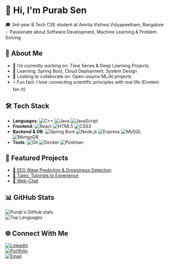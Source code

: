 # 👋 Hi, I'm Purab Sen  
🎓 3rd-year B.Tech CSE student at Amrita Vishwa Vidyapeetham, Bangalore  
💡 Passionate about Software Development, Machine Learning & Problem Solving
## 🚀 About Me
- 🔭 I’m currently working on: Time Series & Deep Learning Projects  
- 🌱 Learning: Spring Boot, Cloud Deployment, System Design  
- 👯 Looking to collaborate on: Open-source ML/AI projects  
- ⚡ Fun fact: I love connecting scientific principles with real life (Einstein fan 🤓)


## 🛠️ Tech Stack
- **Languages**: ![C++](https://img.shields.io/badge/C++-00599C?logo=c%2b%2b&logoColor=white) ![Java](https://img.shields.io/badge/Java-ED8B00?logo=java&logoColor=white) ![JavaScript](https://img.shields.io/badge/JavaScript-F7DF1E?logo=javascript&logoColor=black)  
- **Frontend**: ![React](https://img.shields.io/badge/React-20232A?logo=react&logoColor=61DAFB) ![HTML5](https://img.shields.io/badge/HTML5-E34F26?logo=html5&logoColor=white) ![CSS3](https://img.shields.io/badge/CSS3-1572B6?logo=css3&logoColor=white)  
- **Backend & DB**: ![Spring Boot](https://img.shields.io/badge/Spring%20Boot-6DB33F?logo=springboot&logoColor=white) ![Node.js](https://img.shields.io/badge/Node.js-339933?logo=node.js&logoColor=white) ![Express](https://img.shields.io/badge/Express-000000?logo=express&logoColor=white) ![MySQL](https://img.shields.io/badge/MySQL-005C84?logo=mysql&logoColor=white) ![MongoDB](https://img.shields.io/badge/MongoDB-4EA94B?logo=mongodb&logoColor=white)  
- **Tools**: ![Git](https://img.shields.io/badge/Git-F05032?logo=git&logoColor=white) ![Docker](https://img.shields.io/badge/Docker-2496ED?logo=docker&logoColor=white) ![Postman](https://img.shields.io/badge/Postman-FF6C37?logo=postman&logoColor=white)



## 📂 Featured Projects
- [🌊 EEG Wave Prediction & Drowsiness Detection](https://github.com/Purab-Sen/Time-series-project)
- [🌊 Tutex: Tutoirals to Experience](https://github.com/mohitRauniyar/Tutex)
- [🌊 Web-Chat](https://github.com/Purab-Sen/WebChat)



## 📊 GitHub Stats
![Purab's GitHub stats](https://github-readme-stats.vercel.app/api?username=Purab-Sen&show_icons=true&theme=tokyonight)  
![Top Languages](https://github-readme-stats.vercel.app/api/top-langs/?username=Purab-Sen&layout=compact&theme=tokyonight)


## 🌐 Connect With Me
[![LinkedIn](https://img.shields.io/badge/LinkedIn-0A66C2?logo=linkedin&logoColor=white)](https://linkedin.com/in/purab-sen)  
[![Portfolio](https://img.shields.io/badge/Portfolio-000000?logo=react&logoColor=white)](https://www.purab.com.np)  
[![Email](https://img.shields.io/badge/Email-D14836?logo=gmail&logoColor=white)](mailto:senpurab101@gmail.com)

